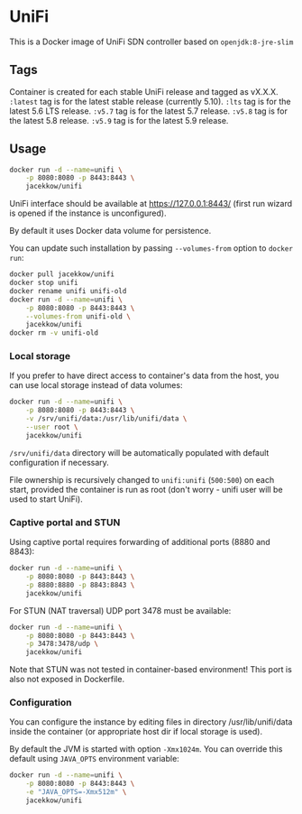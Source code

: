# UniFi

This is a Docker image of UniFi SDN controller
based on `openjdk:8-jre-slim`

## Tags

Container is created for each stable UniFi release and tagged as vX.X.X.
`:latest` tag is for the latest stable release (currently 5.10).
`:lts` tag is for the latest 5.6 LTS release.
`:v5.7` tag is for the latest 5.7 release.
`:v5.8` tag is for the latest 5.8 release.
`:v5.9` tag is for the latest 5.9 release.

## Usage

```bash
docker run -d --name=unifi \
	-p 8080:8080 -p 8443:8443 \
	jacekkow/unifi
```

UniFi interface should be available at https://127.0.0.1:8443/
(first run wizard is opened if the instance is unconfigured).

By default it uses Docker data volume for persistence.

You can update such installation by passing `--volumes-from` option
to `docker run`:

```bash
docker pull jacekkow/unifi
docker stop unifi
docker rename unifi unifi-old
docker run -d --name=unifi \
	-p 8080:8080 -p 8443:8443 \
	--volumes-from unifi-old \
	jacekkow/unifi
docker rm -v unifi-old
```

### Local storage

If you prefer to have direct access to container's data
from the host, you can use local storage instead of data volumes:

```bash
docker run -d --name=unifi \
	-p 8080:8080 -p 8443:8443 \
	-v /srv/unifi/data:/usr/lib/unifi/data \
	--user root \
	jacekkow/unifi
```

`/srv/unifi/data` directory will be automatically populated
with default configuration if necessary.

File ownership is recursively changed to `unifi:unifi` (`500:500`)
on each start, provided the container is run as root
(don't worry - unifi user will be used to start UniFi).

### Captive portal and STUN

Using captive portal requires forwarding of additional ports
(8880 and 8843):

```bash
docker run -d --name=unifi \
	-p 8080:8080 -p 8443:8443 \
	-p 8880:8880 -p 8843:8843 \
	jacekkow/unifi
```

For STUN (NAT traversal) UDP port 3478 must be available:

```bash
docker run -d --name=unifi \
	-p 8080:8080 -p 8443:8443 \
	-p 3478:3478/udp \
	jacekkow/unifi
```

Note that STUN was not tested in container-based environment!
This port is also not exposed in Dockerfile.

### Configuration

You can configure the instance by editing files 
in directory /usr/lib/unifi/data inside the container
(or appropriate host dir if local storage is used).

By default the JVM is started with option `-Xmx1024m`.
You can override this default using `JAVA_OPTS` environment
variable:

```bash
docker run -d --name=unifi \
	-p 8080:8080 -p 8443:8443 \
	-e "JAVA_OPTS=-Xmx512m" \
	jacekkow/unifi
```
